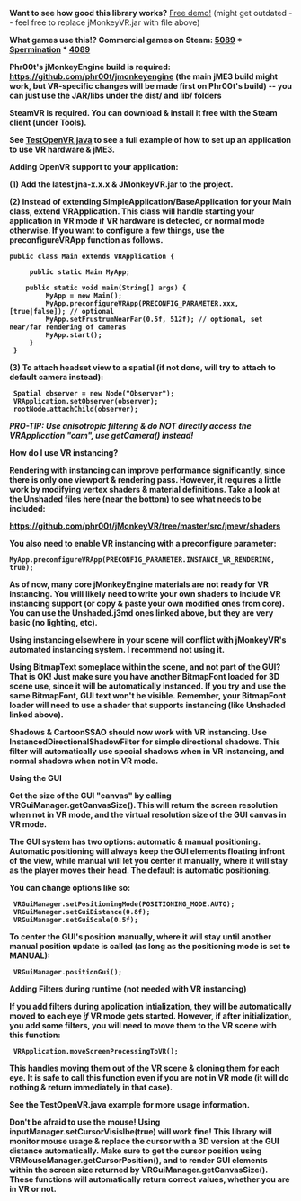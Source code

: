 <b>Want to see how good this library works?</b> <a href="https://drive.google.com/file/d/0Bza9ecEdICHGVWVXOUFVXzJnbkE/view?usp=sharing">Free demo!</a> (might get outdated -- feel free to replace jMonkeyVR.jar with file above)

<b>What games use this!? Commercial games on Steam: <b><a href="http://store.steampowered.com/app/414510/">5089</a> *
<a href="http://store.steampowered.com/app/363460">Spermination</a> * <a href="http://store.steampowered.com/app/329770/">4089</a></b>

Phr00t's jMonkeyEngine build is required: https://github.com/phr00t/jmonkeyengine (the main jME3 build might work, but VR-specific changes will be made first on Phr00t's build) -- you can just use the JAR/libs under the dist/ and lib/ folders

SteamVR is required. You can download & install it free with the Steam client (under Tools).

See <a href="https://github.com/phr00t/jmonkeyengine-virtual-reality/blob/master/test/jmevr/TestOpenVR.java">TestOpenVR.java</a> to see a full example of how to set up an application to use VR hardware & jME3.

<b>Adding OpenVR support to your application:</b>

(1) Add the latest jna-x.x.x & JMonkeyVR.jar to the project.

(2) Instead of extending SimpleApplication/BaseApplication for your Main class, extend VRApplication. This class will handle starting your application in VR mode if VR hardware is detected, or normal mode otherwise. If you want to configure a few things, use the preconfigureVRApp function as follows.

```
public class Main extends VRApplication {
     
     public static Main MyApp;
 
    public static void main(String[] args) {
         MyApp = new Main();
         MyApp.preconfigureVRApp(PRECONFIG_PARAMETER.xxx, [true|false]); // optional
         MyApp.setFrustrumNearFar(0.5f, 512f); // optional, set near/far rendering of cameras
         MyApp.start();
     }
 }
```

(3) To attach headset view to a spatial (if not done, will try to attach to default camera instead):

```
 Spatial observer = new Node("Observer");
 VRApplication.setObserver(observer);
 rootNode.attachChild(observer);
```

<i>PRO-TIP: Use anisotropic filtering & do NOT directly access the VRApplication "cam", use getCamera() instead!</i>

<b>How do I use VR instancing?</b>

Rendering with instancing can improve performance significantly, since there is only one viewport & rendering pass. However, it requires a little work by modifying vertex shaders & material definitions. Take a look at the Unshaded files here (near the bottom) to see what needs to be included:

<a href="https://github.com/phr00t/jMonkeyVR/tree/master/src/jmevr/shaders">https://github.com/phr00t/jMonkeyVR/tree/master/src/jmevr/shaders</a>

You also need to enable VR instancing with a preconfigure parameter:

    MyApp.preconfigureVRApp(PRECONFIG_PARAMETER.INSTANCE_VR_RENDERING, true);
    
As of now, many core jMonkeyEngine materials are not ready for VR instancing. You will likely need to write your own shaders to include VR instancing support (or copy & paste your own modified ones from core). You can use the Unshaded.j3md ones linked above, but they are very basic (no lighting, etc).

Using instancing elsewhere in your scene will conflict with jMonkeyVR's automated instancing system. I recommend not using it.

Using BitmapText someplace within the scene, and not part of the GUI? That is OK! Just make sure you have another BitmapFont loaded for 3D scene use, since it will be automatically instanced. If you try and use the same BitmapFont, GUI text won't be visible. Remember, your BitmapFont loader will need to use a shader that supports instancing (like Unshaded linked above).

Shadows & CartoonSSAO should now work with VR instancing. Use InstancedDirectionalShadowFilter for simple directional shadows. This filter will automatically use special shadows when in VR instancing, and normal shadows when not in VR mode.

<b>Using the GUI</b>

Get the size of the GUI "canvas" by calling VRGuiManager.getCanvasSize(). This will return the screen resolution when not in VR mode, and the virtual resolution size of the GUI canvas in VR mode. 

The GUI system has two options: automatic & manual positioning. Automatic positioning will always keep the GUI elements floating infront of the view, while manual will let you center it manually, where it will stay as the player moves their head. The default is automatic positioning.

You can change options like so:

```
 VRGuiManager.setPositioningMode(POSITIONING_MODE.AUTO);
 VRGuiManager.setGuiDistance(0.8f);
 VRGuiManager.setGuiScale(0.5f);
```

To center the GUI's position manually, where it will stay until another manual position update is called (as long as the positioning mode is set to MANUAL):

```
 VRGuiManager.positionGui();
```

<b>Adding Filters during runtime (not needed with VR instancing)</b>

If you add filters during application intialization, they will be automatically moved to each eye <i>if</i> VR mode gets started. However, if after initialization, you add some filters, you will need to move them to the VR scene with this function:

     VRApplication.moveScreenProcessingToVR();
     
This handles moving them out of the VR scene & cloning them for each eye. It is safe to call this function even if you are not in VR mode (it will do nothing & return immediately in that case).
     
See the TestOpenVR.java example for more usage information.

<b>Don't be afraid to use the mouse!</b> Using inputManager.setCursorVisislbe(true) will work fine! This library will monitor mouse usage & replace the cursor with a 3D version at the GUI distance automatically. Make sure to get the cursor position using VRMouseManager.getCursorPosition(), and to render GUI elements within the screen size returned by VRGuiManager.getCanvasSize(). These functions will automatically return correct values, whether you are in VR or not.
